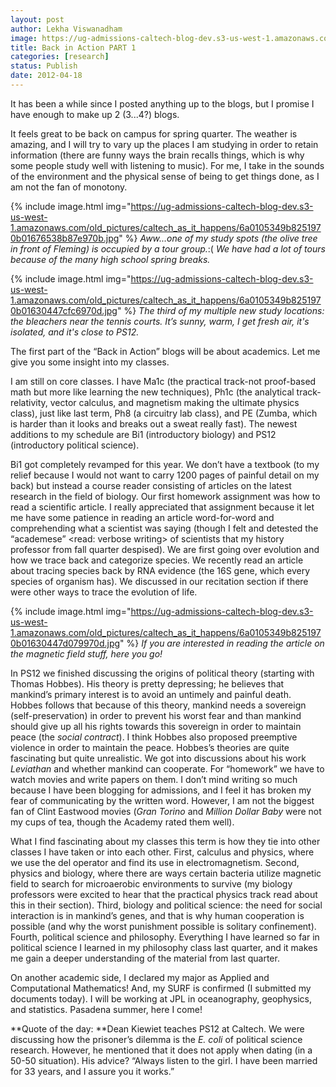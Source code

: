 ```yaml
---
layout: post
author: Lekha Viswanadham
image: https://ug-admissions-caltech-blog-dev.s3-us-west-1.amazonaws.com/old_pictures/caltech_as_it_happens/6a0105349b8251970b0168ea3a51be970c.jpg
title: Back in Action PART 1
categories: [research]
status: Publish
date: 2012-04-18
---
```



It has been a while since I posted anything up to the blogs, but I promise I have enough to make up 2 (3...4?) blogs.

It feels great to be back on campus for spring quarter. The weather is amazing, and I will try to vary up the places I am studying in order to retain information (there are funny ways the brain recalls things, which is why some people study well with listening to music). For me, I take in the sounds of the environment and the physical sense of being to get things done, as I am not the fan of monotony.


{% include image.html img="https://ug-admissions-caltech-blog-dev.s3-us-west-1.amazonaws.com/old_pictures/caltech_as_it_happens/6a0105349b8251970b01676538b87e970b.jpg" %}
*Aww...one of my study spots (the olive tree in front of Fleming) is occupied by a tour group.*:( *We have had a lot of tours because of the many high school spring breaks.*

{% include image.html img="https://ug-admissions-caltech-blog-dev.s3-us-west-1.amazonaws.com/old_pictures/caltech_as_it_happens/6a0105349b8251970b01630447cfc6970d.jpg" %}
*The third of my multiple new study locations: the bleachers near the tennis courts. It’s sunny, warm, I get fresh air, it's isolated, and it's close to PS12.*

The first part of the “Back in Action” blogs will be about academics. Let me give you some insight into my classes.

I am still on core classes. I have Ma1c (the practical track-not proof-based math but more like learning the new techniques), Ph1c (the analytical track-relativity, vector calculus, and magnetism making the ultimate physics class), just like last term, Ph8 (a circuitry lab class), and PE (Zumba, which is harder than it looks and breaks out a sweat really fast). The newest additions to my schedule are Bi1 (introductory biology) and PS12 (introductory political science).

Bi1 got completely revamped for this year. We don’t have a textbook (to my relief because I would not want to carry 1200 pages of painful detail on my back) but instead a course reader consisting of articles on the latest research in the field of biology. Our first homework assignment was how to read a scientific article. I really appreciated that assignment because it let me have some patience in reading an article word-for-word and comprehending what a scientist was saying (though I felt and detested the “academese” &lt;read: verbose writing&gt; of scientists that my history professor from fall quarter despised). We are first going over evolution and how we trace back and categorize species. We recently read an article about tracing species back by RNA evidence (the 16S gene, which every species of organism has). We discussed in our recitation section if there were other ways to trace the evolution of life.


{% include image.html img="https://ug-admissions-caltech-blog-dev.s3-us-west-1.amazonaws.com/old_pictures/caltech_as_it_happens/6a0105349b8251970b01630447d079970d.jpg" %}
*If you are interested in reading the article on the magnetic field stuff, here you go!*

In PS12 we finished discussing the origins of political theory (starting with Thomas Hobbes). His theory is pretty depressing; he believes that mankind’s primary interest is to avoid an untimely and painful death. Hobbes follows that because of this theory, mankind needs a sovereign (self-preservation) in order to prevent his worst fear and than mankind should give up all his rights towards this sovereign in order to maintain peace (the *social contract*). I think Hobbes also proposed preemptive violence in order to maintain the peace. Hobbes’s theories are quite fascinating but quite unrealistic. We got into discussions about his work *Leviathan* and whether mankind can cooperate. For “homework” we have to watch movies and write papers on them. I don’t mind writing so much because I have been blogging for admissions, and I feel it has broken my fear of communicating by the written word. However, I am not the biggest fan of Clint Eastwood movies (*Gran Torino* and *Million Dollar Baby* were not my cups of tea, though the Academy rated them well).

What I find fascinating about my classes this term is how they tie into other classes I have taken or into each other. First, calculus and physics, where we use the del operator and find its use in electromagnetism. Second, physics and biology, where there are ways certain bacteria utilize magnetic field to search for microaerobic environments to survive (my biology professors were excited to hear that the practical physics track read about this in their section). Third, biology and political science: the need for social interaction is in mankind’s genes, and that is why human cooperation is possible (and why the worst punishment possible is solitary confinement). Fourth, political science and philosophy. Everything I have learned so far in political science I learned in my philosophy class last quarter, and it makes me gain a deeper understanding of the material from last quarter.

On another academic side, I declared my major as Applied and Computational Mathematics! And, my SURF is confirmed (I submitted my documents today). I will be working at JPL in oceanography, geophysics, and statistics. Pasadena summer, here I come!

**Quote of the day: **Dean Kiewiet teaches PS12 at Caltech. We were discussing how the prisoner’s dilemma is the *E. coli* of political science research. However, he mentioned that it does not apply when dating (in a 50-50 situation). His advice? “Always listen to the girl. I have been married for 33 years, and I assure you it works.”

